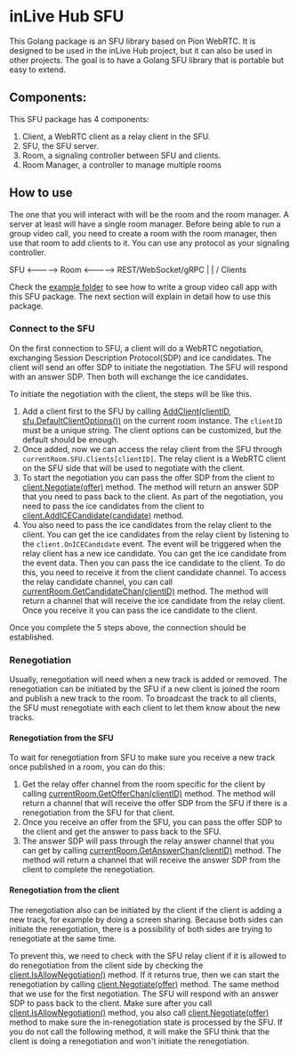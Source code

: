 # inLive Hub SFU

This Golang package is an SFU library based on Pion WebRTC. It is designed to be used in the inLive Hub project, but it can also be used in other projects. The goal is to have a Golang SFU library that is portable but easy to extend.

## Components:
This SFU package has 4 components:

1. Client, a WebRTC client as a relay client in the SFU.
2. SFU, the SFU server.
3. Room, a signaling controller between SFU and clients.
4. Room Manager, a controller to manage multiple rooms

## How to use
The one that you will interact with will be the room and the room manager. A server at least will have a single room manager. Before being able to run a group video call, you need to create a room with the room manager, then use that room to add clients to it. You can use any protocol as your signaling controller. 

SFU <-----> Room <-----> REST/WebSocket/gRPC
 |
 |
 \/
 Clients

 Check the [example folder](./examples/) to see how to write a group video call app with this SFU package. The next section will explain in detail how to use this package.


### Connect to the SFU
On the first connection to SFU, a client will do a WebRTC negotiation, exchanging Session Description Protocol(SDP) and ice candidates. The client will send an offer SDP to initiate the negotiation. The SFU will respond with an answer SDP. Then both will exchange the ice candidates. 

To initiate the negotiation with the client, the steps will be like this.
1. Add a client first to the SFU by calling [AddClient(clientID, sfu.DefaultClientOptions())](./room.go#L133) on the current room instance. The `clientID` must be a unique string. The client options can be customized, but the default should be enough.
2. Once added, now we can access the relay client from the SFU through `currentRoom.SFU.Clients[clientID]`. The relay client is a WebRTC client on the SFU side that will be used to negotiate with the client.
3. To start the negotiation you can pass the offer SDP from the client to [client.Negotiate(offer)](./client.go#L113) method. The method will return an answer SDP that you need to pass back to the client.
As part of the negotiation, you need to pass the ice candidates from the client to [client.AddICECandidate(candidate)](./client.go#L353) method. 
5. You also need to pass the ice candidates from the relay client to the client. You can get the ice candidates from the relay client by listening to the `client.OnICECandidate` event. The event will be triggered when the relay client has a new ice candidate. You can get the ice candidate from the event data. Then you can pass the ice candidate to the client. To do this, you need to receive it from the client candidate channel. To access the relay candidate channel, you can call [currentRoom.GetCandidateChan(clientID)](./room.go#L267) method. The method will return a channel that will receive the ice candidate from the relay client. Once you receive it you can pass the ice candidate to the client.

Once you complete the 5 steps above, the connection should be established.

### Renegotiation
Usually, renegotiation will need when a new track is added or removed. The renegotiation can be initiated by the SFU if a new client is joined the room and publish a new track to the room. To broadcast the track to all clients, the SFU must renegotiate with each client to let them know about the new tracks. 

#### Renegotiation from the SFU
To wait for renegotiation from SFU to make sure you receive a new track once published in a room, you can do this:
1. Get the relay offer channel from the room specific for the client by calling [currentRoom.GetOfferChan(clientID)](./room.go#L258) method. The method will return a channel that will receive the offer SDP from the SFU if there is a renegotiation from the SFU for that client.
2. Once you receive an offer from the SFU, you can pass the offer SDP to the client and get the answer to pass back to the SFU. 
3. The answer SDP will pass through the relay answer channel that you can get by calling [currentRoom.GetAnswerChan(clientID)](./room.go#L249) method. The method will return a channel that will receive the answer SDP from the client to complete the renegotiation.

#### Renegotiation from the client
The renegotiation also can be initiated by the client if the client is adding a new track, for example by doing a screen sharing. Because both sides can initiate the renegotiation, there is a possibility of both sides are trying to renegotiate at the same time. 

To prevent this, we need to check with the SFU relay client if it is allowed to do renegotiation from the client side by checking the [client.IsAllowNegotiation()](./client.go#L103) method. If it returns true, then we can start the renegotiation by calling [client.Negotiate(offer)](./client.go#L113) method. The same method that we use for the first negotiation. The SFU will respond with an answer SDP to pass back to the client. Make sure after you call [client.IsAllowNegotiation()](./client.go#L1o3) method, you also call [client.Negotiate(offer)](./client.go#L113) method to make sure the in-renegotiation state is processed by the SFU. If you do not call the following method, it will make the SFU think that the client is doing a renegotiation and won't initiate the renegotiation.